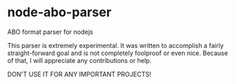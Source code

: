 # node-abo-parser
ABO format parser for nodejs

This parser is extremely experimental. It was written to accomplish a fairly straight-forward goal and is not completely foolproof or even nice.
Because of that, I will appreciate any contributions or help. 

DON'T USE IT FOR ANY IMPORTANT PROJECTS!
